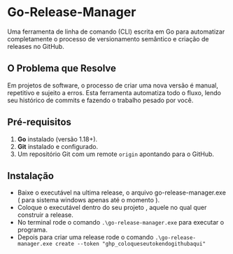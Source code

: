 # Go-Release-Manager

Uma ferramenta de linha de comando (CLI) escrita em Go para automatizar completamente o processo de versionamento semântico e criação de releases no GitHub.

## O Problema que Resolve

Em projetos de software, o processo de criar uma nova versão é manual, repetitivo e sujeito a erros. Esta ferramenta automatiza todo o fluxo, lendo seu histórico de commits e fazendo o trabalho pesado por você.

## Pré-requisitos

1.  **Go** instalado (versão 1.18+).
2.  **Git** instalado e configurado.
3.  Um repositório Git com um remote `origin` apontando para o GitHub.

## Instalação

- Baixe o executável na ultima release, o arquivo go-release-manager.exe ( para sistema windows apenas até o momento ).
- Coloque o executável dentro do seu projeto , aquele no qual quer construir a release.
- No terminal rode o comando ```.\go-release-manager.exe``` para executar o programa.
- Depois para criar uma release rode o comando ```.\go-release-manager.exe create --token "ghp_coloqueseutokendogithubaqui"```
